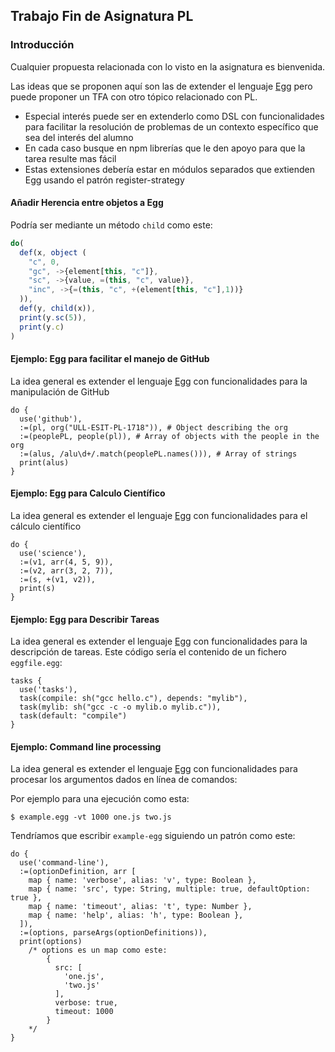 ## Trabajo Fin de Asignatura PL

### Introducción

Cualquier propuesta relacionada con lo visto en la asignatura es bienvenida.

Las ideas que se proponen aquí son las de extender el lenguaje [Egg](https://github.com/ULL-ESIT-PL-1617/egg)
pero puede proponer un TFA con otro tópico relacionado con PL.

* Especial interés puede ser en extenderlo  como DSL con funcionalidades para 
facilitar la resolución de problemas de un contexto específico que sea del interés del alumno
* En cada caso busque en npm librerías que le den apoyo para que la tarea resulte mas fácil
* Estas extensiones debería estar en módulos separados que extienden Egg usando el patrón register-strategy

#### Añadir Herencia entre objetos a Egg

Podría ser mediante un método `child` como este:

```js
do(
  def(x, object ( 
    "c", 0,
    "gc", ->{element[this, "c"]},
    "sc", ->{value, =(this, "c", value)},
    "inc", ->{=(this, "c", +(element[this, "c"],1))}
  )),
  def(y, child(x)),
  print(y.sc(5)),
  print(y.c)
)
```

#### Ejemplo: Egg para facilitar el manejo de GitHub

La idea general es extender el lenguaje [Egg](https://github.com/ULL-ESIT-PL-1718/egg) con funcionalidades para la 
manipulación de GitHub

```
do {
  use('github'),
  :=(pl, org("ULL-ESIT-PL-1718")), # Object describing the org
  :=(peoplePL, people(pl)), # Array of objects with the people in the org
  :=(alus, /alu\d+/.match(peoplePL.names())), # Array of strings 
  print(alus)
}
```

#### Ejemplo: Egg para Calculo Científico

La idea general es extender el lenguaje [Egg](https://github.com/ULL-ESIT-PL-1718/egg) con funcionalidades para el cálculo científico

```
do {
  use('science'),
  :=(v1, arr(4, 5, 9)),
  :=(v2, arr(3, 2, 7)), 
  :=(s, +(v1, v2)),
  print(s)
}
```

#### Ejemplo: Egg para Describir Tareas

La idea general es extender el lenguaje [Egg](https://github.com/ULL-ESIT-PL-1718/egg) con funcionalidades para la descripción de tareas. Este código sería el contenido de un fichero `eggfile.egg`:

```
tasks {
  use('tasks'),
  task(compile: sh("gcc hello.c"), depends: "mylib"),
  task(mylib: sh("gcc -c -o mylib.o mylib.c")),
  task(default: "compile")
}
```

#### Ejemplo: Command line processing 

La idea general es extender el lenguaje [Egg](https://github.com/ULL-ESIT-PL-1718/egg) con funcionalidades para procesar los argumentos dados en línea de comandos:

Por ejemplo para una ejecución como esta:
```
$ example.egg -vt 1000 one.js two.js
```

Tendríamos que escribir `example-egg` siguiendo un patrón como este:

```
do {
  use('command-line'),
  :=(optionDefinition, arr [
    map { name: 'verbose', alias: 'v', type: Boolean },
    map { name: 'src', type: String, multiple: true, defaultOption: true },
    map { name: 'timeout', alias: 't', type: Number },
    map { name: 'help', alias: 'h', type: Boolean },
  ]),
  :=(options, parseArgs(optionDefinitions)),
  print(options)
    /* options es un map como este:
        {
          src: [
            'one.js',
            'two.js'
          ],
          verbose: true,
          timeout: 1000
        }
    */
}
```


